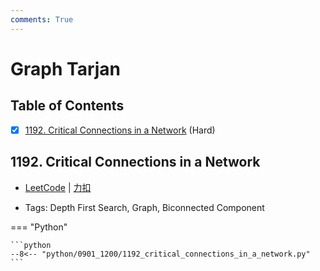 ```yaml
---
comments: True
---
```


# Graph Tarjan

## Table of Contents

- [x] [1192. Critical Connections in a Network](#1192-critical-connections-in-a-network) (Hard)


## 1192. Critical Connections in a Network

-    [LeetCode](https://leetcode.com/problems/critical-connections-in-a-network/) | [力扣](https://leetcode.cn/problems/critical-connections-in-a-network/)

-   Tags: Depth First Search, Graph, Biconnected Component

=== "Python"

    ```python
    --8<-- "python/0901_1200/1192_critical_connections_in_a_network.py"
    ```
